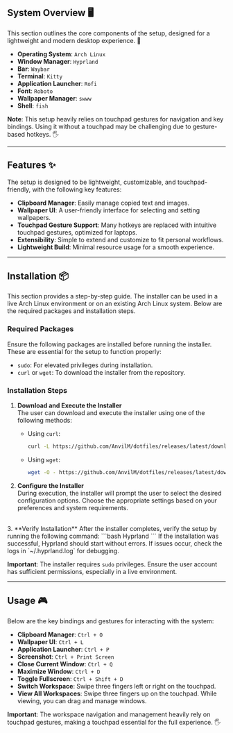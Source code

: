 ## System Overview 🖥️

This section outlines the core components of the setup, designed for a lightweight and modern desktop experience. 🌟

-   **Operating System**: `Arch Linux`
-   **Window Manager**: `Hyprland`
-   **Bar**: `Waybar`
-   **Terminal**: `Kitty`
-   **Application Launcher**: `Rofi`
-   **Font**: `Roboto`
-   **Wallpaper Manager**: `swww`
-   **Shell**: `fish`

**Note**: This setup heavily relies on touchpad gestures for navigation and key bindings. Using it without a touchpad may be challenging due to gesture-based hotkeys. 🖐️

---

## Features ✨

The setup is designed to be lightweight, customizable, and touchpad-friendly, with the following key features:

-   **Clipboard Manager**: Easily manage copied text and images.
-   **Wallpaper UI**: A user-friendly interface for selecting and setting wallpapers.
-   **Touchpad Gesture Support**: Many hotkeys are replaced with intuitive touchpad gestures, optimized for laptops.
-   **Extensibility**: Simple to extend and customize to fit personal workflows.
-   **Lightweight Build**: Minimal resource usage for a smooth experience.

---

## Installation 📦

This section provides a step-by-step guide. The installer can be used in a live Arch Linux environment or on an existing Arch Linux system. Below are the required packages and installation steps.

### Required Packages

Ensure the following packages are installed before running the installer. These are essential for the setup to function properly:

- `sudo`: For elevated privileges during installation.
- `curl` or `wget`: To download the installer from the repository.

### Installation Steps

1. **Download and Execute the Installer**  
   The user can download and execute the installer using one of the following methods:

   - Using `curl`:
     ```bash
     curl -L https://github.com/AnvilM/dotfiles/releases/latest/download/installer-v1.0.0-linux-amd64 | sh
     ```

   - Using `wget`:
     ```bash
     wget -O - https://github.com/AnvilM/dotfiles/releases/latest/download/installer-v1.0.0-linux-amd64 | sh
     ```

2. **Configure the Installer**  
   During execution, the installer will prompt the user to select the desired configuration options. Choose the appropriate settings based on your preferences and system requirements.
<br>
3. **Verify Installation**  
   After the installer completes, verify the setup by running the following command:
   ```bash
   Hyprland
   ```
   If the installation was successful, Hyprland should start without errors. If issues occur, check the logs in `~/.hyprland.log` for debugging.

**Important**: The installer requires `sudo` privileges. Ensure the user account has sufficient permissions, especially in a live environment.

---

## Usage 🎮

Below are the key bindings and gestures for interacting with the system:

-   **Clipboard Manager**: `Ctrl + O`
-   **Wallpaper UI**: `Ctrl + L`
-   **Application Launcher**: `Ctrl + P`
-   **Screenshot**: `Ctrl + Print Screen`
-   **Close Current Window**: `Ctrl + Q`
-   **Maximize Window**: `Ctrl + D`
-   **Toggle Fullscreen**: `Ctrl + Shift + D`
-   **Switch Workspace**: Swipe three fingers left or right on the touchpad.
-   **View All Workspaces**: Swipe three fingers up on the touchpad. While viewing, you can drag and manage windows.

**Important**: The workspace navigation and management heavily rely on touchpad gestures, making a touchpad essential for the full experience. 🖐️